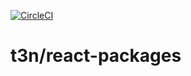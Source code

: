 [![CircleCI](https://circleci.com/gh/t3n/react-packages.svg?style=svg&circle-token=5b76fc109fe1caf940564b1a692600c7d4a72a3e)](https://circleci.com/gh/t3n/react-packages)

# t3n/react-packages